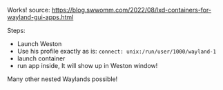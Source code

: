 Works!
source: https://blog.swwomm.com/2022/08/lxd-containers-for-wayland-gui-apps.html

Steps:
- Launch Weston
- Use his profile exactly as is: `connect: unix:/run/user/1000/wayland-1`
- launch container
- run app inside, It will show up in Weston window!

Many other nested Waylands possible!

